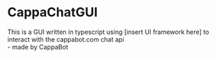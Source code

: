 # CappaChatGUI
This is a GUI written in typescript using \[insert UI framework here\] to interact with the cappabot.com chat api  
 \- made by CappaBot